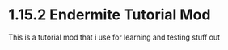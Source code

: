 # 1.15.2 Endermite Tutorial Mod
 This is a tutorial mod that i use for learning and testing stuff out 
